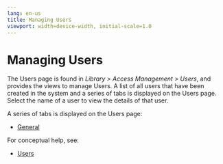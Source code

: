 ```yaml
---
lang: en-us
title: Managing Users
viewport: width=device-width, initial-scale=1.0
---
```


# Managing Users

The Users page is found in _Library > Access Management > Users_, and provides the views to manage Users. A list of all users that have been created in the system and a series of tabs is displayed on the Users page. Select the name of a user to view the details of that user.

A series of tabs is displayed on the Users page:

- [General](User-General.md)

For conceptual help, see:

- [Users](../../../../../../administration/user-accounts.md)
